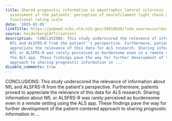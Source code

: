 ```yaml
---
title: Shared prognostic information in amyotrophic lateral sclerosis - systematic
  assessment of the patients' perception of neurofilament light chain and the ALS
  functional rating scale
date: '2025-02-05'
linkTitle: https://pubmed.ncbi.nlm.nih.gov/39910638/?utm_source=curl&utm_medium=rss&utm_campaign=pubmed-2&utm_content=1FakS-2QOkCT8HsMOQP1bCRQ4YzyumYOmxmF0moLsQ3dFB1E9V&fc=20220326224207&ff=20250206170938&v=2.18.0.post9+e462414
source: heidelberg[Affiliation]
description: 'CONCLUSIONS: This study underscored the relevance of information about
  NfL and ALSFRS-R from the patient''s perspective. Furthermore, patients proved to
  appreciate the relevance of this data for ALS research. Sharing information about
  NfL or ALSFRS-R was rarely perceived as burdensome even in a remote setting using
  the ALS app. These findings pave the way for further development of the patient-centered
  approach to sharing prognostic information in ...'
disable_comments: true
---
```

CONCLUSIONS: This study underscored the relevance of information about NfL and ALSFRS-R from the patient's perspective. Furthermore, patients proved to appreciate the relevance of this data for ALS research. Sharing information about NfL or ALSFRS-R was rarely perceived as burdensome even in a remote setting using the ALS app. These findings pave the way for further development of the patient-centered approach to sharing prognostic information in ...